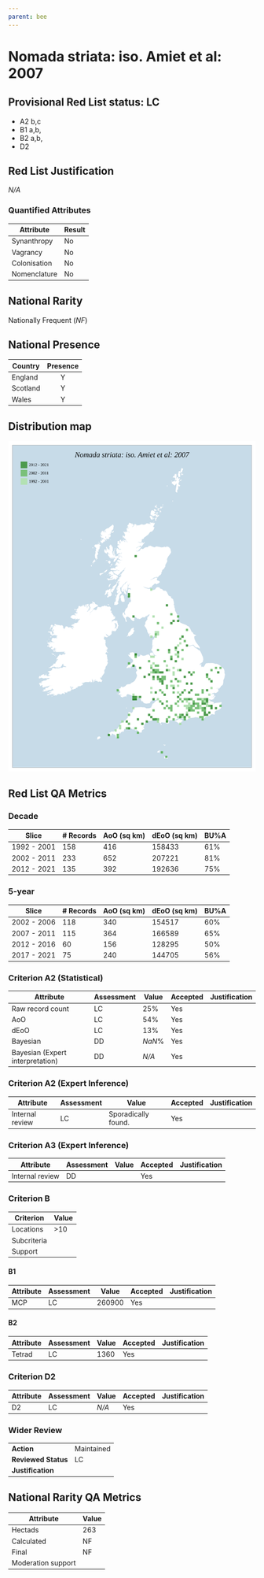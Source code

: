 ```yaml
---
parent: bee
---
```

# Nomada striata: iso. Amiet et al: 2007

## Provisional Red List status: LC
- A2 b,c
- B1 a,b, 
- B2 a,b, 
- D2

## Red List Justification
*N/A*
### Quantified Attributes
|Attribute|Result|
|---|---|
|Synanthropy|No|
|Vagrancy|No|
|Colonisation|No|
|Nomenclature|No|


## National Rarity
Nationally Frequent (*NF*)

## National Presence
|Country|Presence
|---|:-:|
|England|Y|
|Scotland|Y|
|Wales|Y|


## Distribution map
![](../map/322.svg)

## Red List QA Metrics
### Decade
| Slice | # Records | AoO (sq km) | dEoO (sq km) |BU%A |
|---|---|---|---|---|
|1992 - 2001|158|416|158433|61%|
|2002 - 2011|233|652|207221|81%|
|2012 - 2021|135|392|192636|75%|
### 5-year
| Slice | # Records | AoO (sq km) | dEoO (sq km) |BU%A |
|---|---|---|---|---|
|2002 - 2006|118|340|154517|60%|
|2007 - 2011|115|364|166589|65%|
|2012 - 2016|60|156|128295|50%|
|2017 - 2021|75|240|144705|56%|
### Criterion A2 (Statistical)
|Attribute|Assessment|Value|Accepted|Justification
|---|---|---|---|---|
|Raw record count|LC|25%|Yes||
|AoO|LC|54%|Yes||
|dEoO|LC|13%|Yes||
|Bayesian|DD|*NaN*%|Yes||
|Bayesian (Expert interpretation)|DD|*N/A*|Yes||
### Criterion A2 (Expert Inference)
|Attribute|Assessment|Value|Accepted|Justification
|---|---|---|---|---|
|Internal review|LC|Sporadically found.|Yes||
### Criterion A3 (Expert Inference)
|Attribute|Assessment|Value|Accepted|Justification
|---|---|---|---|---|
|Internal review|DD||Yes||
### Criterion B
|Criterion| Value|
|---|---|
|Locations|>10|
|Subcriteria||
|Support||
#### B1
|Attribute|Assessment|Value|Accepted|Justification
|---|---|---|---|---|
|MCP|LC|260900|Yes||
#### B2
|Attribute|Assessment|Value|Accepted|Justification
|---|---|---|---|---|
|Tetrad|LC|1360|Yes||
### Criterion D2
|Attribute|Assessment|Value|Accepted|Justification
|---|---|---|---|---|
|D2|LC|*N/A*|Yes||
### Wider Review
|  |  |
|---|---|
|**Action**|Maintained|
|**Reviewed Status**|LC|
|**Justification**||


## National Rarity QA Metrics
|Attribute|Value|
|---|---|
|Hectads|263|
|Calculated|NF|
|Final|NF|
|Moderation support||



